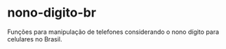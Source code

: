 # nono-digito-br
Funções para manipulação de telefones considerando o nono dígito para celulares no Brasil.
